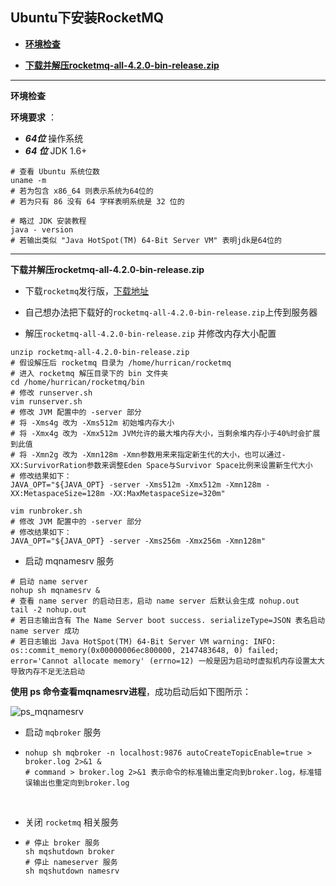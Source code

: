 ## Ubuntu下安装RocketMQ



+ <a href="envCheck">**环境检查**</a>


+ <a href="unzip">**下载并解压rocketmq-all-4.2.0-bin-release.zip**</a>






-----

<a name="#envCheck">**环境检查**</a>

**环境要求** ：

+ ***64位*** 操作系统
+ ***64 位*** JDK 1.6+

```shell
# 查看 Ubuntu 系统位数
uname -m
# 若为包含 x86_64 则表示系统为64位的
# 若为只有 86 没有 64 字样表明系统是 32 位的

# 略过 JDK 安装教程
java - version
# 若输出类似 "Java HotSpot(TM) 64-Bit Server VM" 表明jdk是64位的
```



----

<a name="#unzip">**下载并解压rocketmq-all-4.2.0-bin-release.zip**</a>

+ 下载`rocketmq`发行版，<a href="https://www.apache.org/dyn/closer.cgi?path=rocketmq/4.2.0/rocketmq-all-4.2.0-bin-release.zip">下载地址</a>


+ 自己想办法把下载好的`rocketmq-all-4.2.0-bin-release.zip`上传到服务器


+ 解压`rocketmq-all-4.2.0-bin-release.zip` 并修改内存大小配置

```shell
unzip rocketmq-all-4.2.0-bin-release.zip 
# 假设解压后 rocketmq 目录为 /home/hurrican/rocketmq
# 进入 rocketmq 解压目录下的 bin 文件夹
cd /home/hurrican/rocketmq/bin
# 修改 runserver.sh
vim runserver.sh
# 修改 JVM 配置中的 -server 部分
# 将 -Xms4g 改为 -Xms512m 初始堆内存大小
# 将 -Xmx4g 改为 -Xmx512m JVM允许的最大堆内存大小，当剩余堆内存小于40%时会扩展到此值
# 将 -Xmn2g 改为 -Xmn128m -Xmn参数用来来指定新生代的大小，也可以通过-XX:SurvivorRation参数来调整Eden Space与Survivor Space比例来设置新生代大小
# 修改结果如下：
JAVA_OPT="${JAVA_OPT} -server -Xms512m -Xmx512m -Xmn128m -XX:MetaspaceSize=128m -XX:MaxMetaspaceSize=320m"

vim runbroker.sh
# 修改 JVM 配置中的 -server 部分
# 修改结果如下：
JAVA_OPT="${JAVA_OPT} -server -Xms256m -Xmx256m -Xmn128m"
```

+ 启动 mqnamesrv 服务

```shell
# 启动 name server
nohup sh mqnamesrv &
# 查看 name server 的启动日志，启动 name server 后默认会生成 nohup.out
tail -2 nohup.out
# 若日志输出含有 The Name Server boot success. serializeType=JSON 表名启动 name server 成功
# 若日志输出 Java HotSpot(TM) 64-Bit Server VM warning: INFO: os::commit_memory(0x00000006ec800000, 2147483648, 0) failed; error='Cannot allocate memory' (errno=12) 一般是因为启动时虚拟机内存设置太大导致内存不足无法启动
```

**使用 ps 命令查看mqnamesrv进程**，成功启动后如下图所示：

![ps_mqnamesrv]()



+ 启动 `mqbroker` 服务

+ ```shell
  nohup sh mqbroker -n localhost:9876 autoCreateTopicEnable=true > broker.log 2>&1 &
  # command > broker.log 2>&1 表示命令的标准输出重定向到broker.log，标准错误输出也重定向到broker.log
  ```

  ​


+ 关闭 `rocketmq` 相关服务

+ ```shell
  # 停止 broker 服务
  sh mqshutdown broker
  # 停止 nameserver 服务
  sh mqshutdown namesrv
  ```

  ​